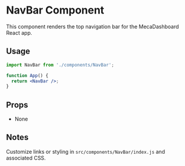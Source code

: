 # NavBar Component

This component renders the top navigation bar for the MecaDashboard React app.

## Usage
```jsx
import NavBar from './components/NavBar';

function App() {
  return <NavBar />;
}
```

## Props
- None

## Notes
Customize links or styling in `src/components/NavBar/index.js` and associated CSS.
